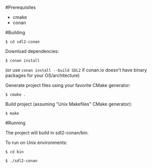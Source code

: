 #Prerequisites

 - cmake
 - conan

#Building

`$ cd sdl2-conan`

Download dependencies:

`$ conan install`

(or use  `conan install --build SDL2` if conan.io doesn't have binary packages for your OS/architecture)

Generate project files using your favorite CMake generator:

`$ cmake .`

Build project (assuming "Unix Makefiles" CMake generator):

`$ make`

#Running

The project will build in sdl2-conan/bin.

To run on Unix environments:

`$ cd bin`

`$ ./sdl2-conan`
